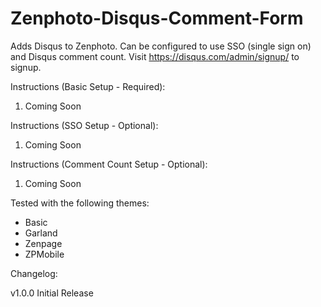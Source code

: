 # Zenphoto-Disqus-Comment-Form
Adds Disqus to Zenphoto. Can be configured to use SSO (single sign on) and Disqus comment count. Visit https://disqus.com/admin/signup/ to signup.

Instructions (Basic Setup - Required):

1. Coming Soon

Instructions (SSO Setup - Optional):

1. Coming Soon

Instructions (Comment Count Setup - Optional):

1. Coming Soon

Tested with the following themes:

* Basic
* Garland
* Zenpage
* ZPMobile

Changelog:

v1.0.0 Initial Release
